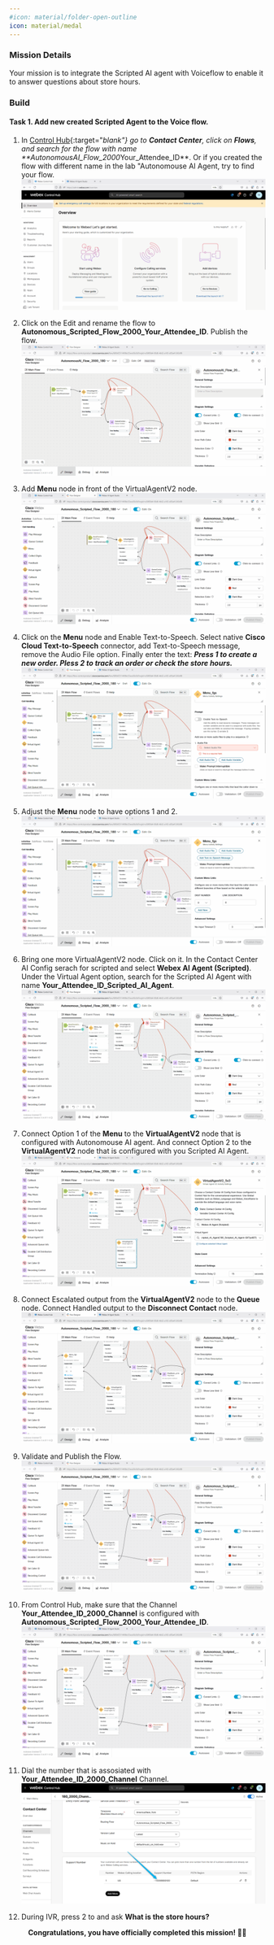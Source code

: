 ```yaml
---
#icon: material/folder-open-outline
icon: material/medal
---
```


### Mission Details

Your mission is to integrate the Scripted AI agent with Voiceflow to enable it to answer questions about store hours.

### Build

#### Task 1. Add new created Scripted Agent to the Voice flow. 

1. In [Control Hub](https://admin.webex.com){:target="_blank"} go to **Contact Center**, click on **Flows**, and search for the flow with name **<span class="attendee-id-container">AutonomousAI_Flow_2000_<span class="attendee-id-placeholder" data-prefix="AutonomousAI_Flow_2000_">Your_Attendee_ID</span><span class="copy" title="Click to copy!"></span></span>**. Or if you created the flow with different name in the lab "Autonomouse AI Agent, try to find your flow. 
    ![Profiles](../graphics/Lab1_AI_Agent/6.27.gif) 

2. Click on the Edit and rename the flow to **<span class="attendee-id-container">Autonomous_Scripted_Flow_2000_<span class="attendee-id-placeholder" data-prefix="Autonomous_Scripted_Flow_2000_">Your_Attendee_ID</span><span class="copy" title="Click to copy!"></span></span>**. Publish the flow. 
    ![Profiles](../graphics/Lab1_AI_Agent/6.28.gif) 

3. Add **Menu** node in front of the VirtualAgentV2 node. 
    ![Profiles](../graphics/Lab1_AI_Agent/6.29.gif) 

4. Click on the **Menu** node and Enable Text-to-Speech. Select native **Cisco Cloud Text-to-Speech** connector, add Text-to-Speech message, remove the Audio File option. Finally enter the text: ***Press 1 to create a new order. Pless 2 to track an order or check the store hours.***<span class="copy-static" title="Click to copy!" data-copy-text="Press 1 to create a new order. Pless 2 to track an order or check the store hours."><span class="copy"></span></span>
    ![Profiles](../graphics/Lab1_AI_Agent/6.30.gif) 

5. Adjust the **Menu** node to have options 1 and 2. 
    ![Profiles](../graphics/Lab1_AI_Agent/6.31.gif) 

6. Bring one more VirtualAgentV2 node. Click on it. In the Contact Center AI Config serach for scripted and select **Webex AI Agent (Scripted)**. Under the Virtual Agent option, search for the Scripted AI Agent with name **<span class="attendee-id-container"><span class="attendee-id-placeholder" data-suffix="_Scripted_AI_Agent">Your_Attendee_ID</span>_Scripted_AI_Agent<span class="copy" title="Click to copy!"></span></span>**.
    ![Profiles](../graphics/Lab1_AI_Agent/6.32.gif) 

7. Connect Option 1 of the **Menu** to the **VirtualAgentV2** node that is configured with Autonomouse AI agent. And connect Option 2 to the **VirtualAgentV2** node that is configured with you Scripted AI Agent. 
    ![Profiles](../graphics/Lab1_AI_Agent/6.33.gif) 

8. Connect Escalated output from the **VirtualAgentV2** node to the **Queue** node. Connect Handled output to the **Disconnect Contact** node. 
    ![Profiles](../graphics/Lab1_AI_Agent/6.34.gif) 

9. Validate and Publish the Flow. 
    ![Profiles](../graphics/Lab1_AI_Agent/6.35.gif) 

10. From Control Hub, make sure that the Channel **<span class="attendee-id-placeholder">Your_Attendee_ID</span>_2000_Channel** is configured with **<span class="attendee-id-container">Autonomous_Scripted_Flow_2000_<span class="attendee-id-placeholder" data-prefix="Autonomous_Scripted_Flow_2000_">Your_Attendee_ID</span><span class="copy" title="Click to copy!"></span></span>**.
    ![Profiles](../graphics/Lab1_AI_Agent/6.36.gif) 

11. Dial the number that is assosiated with **<span class="attendee-id-placeholder">Your_Attendee_ID</span>_2000_Channel** Channel. 
    ![Profiles](../graphics/Lab1_AI_Agent/6.37.png) 

12. During IVR, press 2 to and ask **What is the store hours?**

<p style="text-align:center"><strong>Congratulations, you have officially completed this mission! 🎉🎉 </strong></p>
